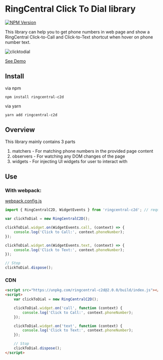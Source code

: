 # RingCentral Click To Dial library

[![NPM Version](https://img.shields.io/npm/v/ringcentral-c2d.svg?style=flat-square)](https://www.npmjs.com/package/ringcentral-c2d)

This library can help you to get phone numbers in web page and show a RingCentral Click-to-Call and Click-to-Text shortcut when hover on phone number text.

![clicktodial](https://user-images.githubusercontent.com/7036536/51652788-d2627200-1fcb-11e9-8ba3-9e50baeaf8a6.png)

[See Demo](https://ringcentral.github.io/ringcentral-c2d/)

## Install

via npm

```
npm install ringcentral-c2d
```

via yarn

```
yarn add ringcentral-c2d
```

## Overview

This library mainly contains 3 parts
1. matchers - For matching phone numbers in the provided page content
2. observers - For watching any DOM changes of the page
3. widgets - For injecting UI widgets for user to interact with


## Use

### With webpack:

[webpack.config.js](./webpack.config.js)

```javascript
import { RingCentralC2D, WidgetEvents } from 'ringcentral-c2d'; // require url-loader, sass-loader, css-loader

var clickToDial = new RingCentralC2D();

clickToDial.widget.on(WidgetEvents.call, (context) => {
    console.log('Click to Call:', context.phoneNumber);
});

clickToDial.widget.on(WidgetEvents.text, (context) => {
    console.log('Click to Text:', context.phoneNumber);
});

// Stop
clickToDial.dispose();
```

### CDN

```html
<script src="https://unpkg.com/ringcentral-c2d@2.0.0/build/index.js"></script>
<script>
    var clickToDial = new RingCentralC2D();

    clickToDial.widget.on('call', function (context) {
        console.log('Click to Call:', context.phoneNumber);
    });

    clickToDial.widget.on('text', function (context) {
        console.log('Click to Text:', context.phoneNumber);
    });

    // Stop
    clickToDial.dispose();
</script>
```
